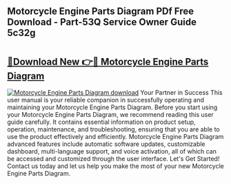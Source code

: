 ## Motorcycle Engine Parts Diagram PDf Free Download - Part-53Q Service Owner Guide 5c32g

# <h2><a href="http://dfk2lg.blite.top/?on=Motorcycle+Engine+Parts+Diagram">🔗Download New 👉🔴 Motorcycle Engine Parts Diagram</a></h2>

[![Motorcycle Engine Parts Diagram download](https://i.imgur.com/lujVjoI.png)](http://dfk2lg.blite.top/?on=Motorcycle+Engine+Parts+Diagram)
Your Partner in Success This user manual is your reliable companion in successfully operating and maintaining your Motorcycle Engine Parts Diagram. Before you start using your Motorcycle Engine Parts Diagram, we recommend reading this user guide carefully. It contains essential information on product setup, operation, maintenance, and troubleshooting, ensuring that you are able to use the product effectively and efficiently. Motorcycle Engine Parts Diagram advanced features include automatic software updates, customizable dashboard, multi-language support, and voice activation, all of which can be accessed and customized through the user interface. Let's Get Started! Contact us today and let us help you make the most of your new Motorcycle Engine Parts Diagram.
